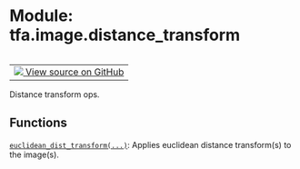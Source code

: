 <div itemscope itemtype="http://developers.google.com/ReferenceObject">
<meta itemprop="name" content="tfa.image.distance_transform" />
<meta itemprop="path" content="Stable" />
</div>

# Module: tfa.image.distance_transform


<table class="tfo-notebook-buttons tfo-api" align="left">

<td>
  <a target="_blank" href="https://github.com/tensorflow/addons/tree/r0.5/tensorflow_addons/image/distance_transform.py">
    <img src="https://www.tensorflow.org/images/GitHub-Mark-32px.png" />
    View source on GitHub
  </a>
</td></table>



Distance transform ops.

<!-- Placeholder for "Used in" -->


## Functions

[`euclidean_dist_transform(...)`](../../tfa/image/euclidean_dist_transform.md): Applies euclidean distance transform(s) to the image(s).

